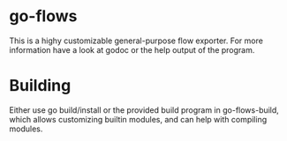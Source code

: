 go-flows
========

This is a highy customizable general-purpose flow exporter. For more
information have a look at godoc or the help output of the program.

Building
========

Either use go build/install or the provided build program in
go-flows-build, which allows customizing builtin modules, and can help with
compiling modules.
